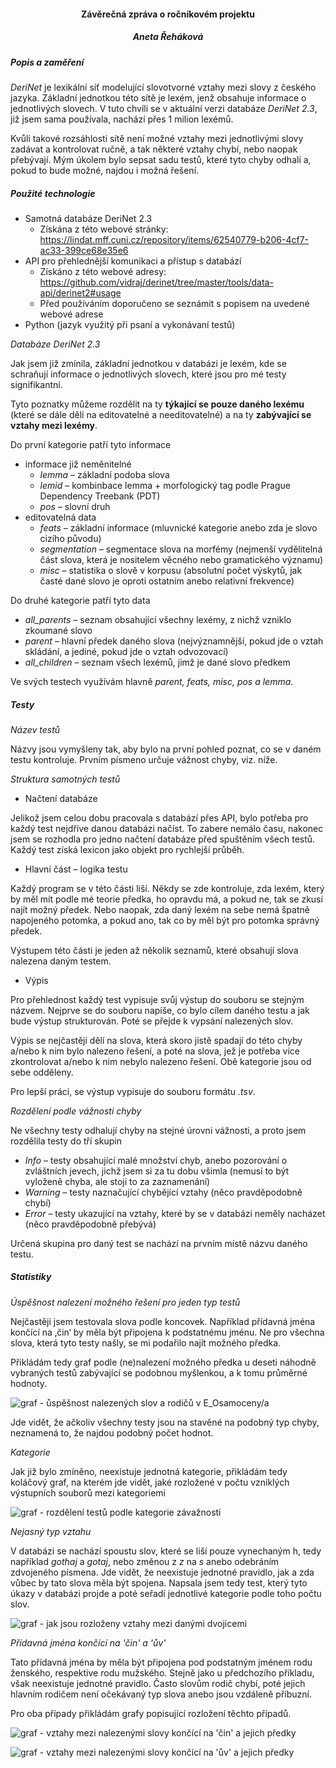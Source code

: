 
#### <center>Závěrečná zpráva o ročníkovém projektu</center>
##### <center>Aneta Řeháková</center>

##### Popis a zaměření

*DeriNet* je lexikální síť modelující slovotvorné vztahy mezi slovy z českého jazyka. Základní jednotkou této sítě je lexém, jenž obsahuje informace o jednotlivých slovech. V tuto chvíli se v aktuální verzi databáze *DeriNet 2.3*, již jsem sama používala, nachází přes 1 milion lexémů.

Kvůli takové rozsáhlosti sítě není možné vztahy mezi jednotlivými slovy zadávat a kontrolovat ručně, a tak některé vztahy chybí, nebo naopak přebývají. Mým úkolem bylo sepsat sadu testů, které tyto chyby odhalí a, pokud to bude možné, najdou i možná řešení.

##### Použité technologie

- Samotná databáze DeriNet 2.3
  - Získána z této webové stránky: <https://lindat.mff.cuni.cz/repository/items/62540779-b206-4cf7-ac33-399ce68e35e6>
- API pro přehlednější komunikaci a přístup s databází
  - Získáno z této webové adresy: <https://github.com/vidraj/derinet/tree/master/tools/data-api/derinet2#usage>
  - Před používáním doporučeno se seznámit s popisem na uvedené webové adrese
- Python (jazyk využitý při psaní a vykonávaní testů)

*Databáze DeriNet 2.3*

Jak jsem již zmínila, základní jednotkou v databázi je lexém, kde se schraňují informace o jednotlivých slovech, které jsou pro mé testy signifikantní.

Tyto poznatky můžeme rozdělit na ty **týkající se pouze daného lexému** (které se dále dělí na editovatelné a needitovatelné) a na ty **zabývající se vztahy mezi lexémy**.

Do první kategorie patří tyto informace

- informace již neměnitelné
  - *lemma* – základní podoba slova
  - *lemid* – kombinbace lemma + morfologický tag podle Prague Dependency Treebank (PDT)
  - *pos* – slovní druh
- editovatelná data
  - *feats* – základní informace (mluvnické kategorie anebo zda je slovo cizího původu)
  - *segmentation* – segmentace slova na morfémy (nejmenší vydělitelná část slova, která je nositelem věcného nebo gramatického významu)
  - *misc* – statistika o slově v korpusu (absolutní počet výskytů, jak časté dané slovo je oproti ostatním anebo relativní frekvence)

Do druhé kategorie patří tyto data

- *all_parents* – seznam obsahující všechny lexémy, z nichž vzniklo zkoumané slovo
- *parent* – hlavní předek daného slova (nejvýznamnější, pokud jde o vztah skládání, a jediné, pokud jde o vztah odvozovací)
- *all_children* – seznam všech lexémů, jimž je dané slovo předkem

Ve svých testech využívám hlavně *parent, feats, misc, pos a lemma*.

##### Testy

*Název testů*

Názvy jsou vymyšleny tak, aby bylo na první pohled poznat, co se v daném testu kontroluje. Prvním písmeno určuje vážnost chyby, viz. níže.

*Struktura samotných testů*

- Načtení databáze

Jelikož jsem celou dobu pracovala s databází přes API, bylo potřeba pro každý test nejdříve danou databázi načíst. To zabere nemálo času, nakonec jsem se rozhodla pro jedno načtení databáze před spuštěním všech testů. Každý test získá lexicon jako objekt pro rychlejší průběh.


- Hlavní část – logika testu

Každý program se v této části liší. Někdy se zde kontroluje, zda lexém, který by měl mít podle mé teorie předka, ho opravdu má, a pokud ne, tak se zkusí najít možný předek. Nebo naopak, zda daný lexém na sebe nemá špatně napojeného potomka, a pokud ano, tak co by měl být pro potomka správný předek.

Výstupem této části je jeden až několik seznamů, které obsahují slova nalezena daným testem.

- Výpis

Pro přehlednost každý test vypisuje svůj výstup do souboru se stejným názvem. Nejprve se do souboru napíše, co bylo cílem daného testu a jak bude výstup strukturován. Poté se přejde k vypsání nalezených slov.

Výpis se nejčastěji dělí na slova, která skoro jistě spadají do této chyby a/nebo k nim bylo nalezeno řešení, a poté na slova, jež je potřeba více zkontrolovat a/nebo k nim nebylo nalezeno řešení. Obě kategorie jsou od sebe odděleny.

Pro lepší práci, se výstup vypisuje do souboru formátu *.tsv*.

*Rozdělení podle vážnosti chyby*

Ne všechny testy odhalují chyby na stejné úrovni vážnosti, a proto jsem rozdělila testy do tří skupin

- _Info_ – testy obsahující malé množství chyb, anebo pozorování o zvláštních jevech, jichž jsem si za tu dobu všimla (nemusí to být vyloženě chyba, ale stojí to za zaznamenání)
- _Warning_ – testy naznačující chybějící vztahy (něco pravděpodobně chybí)
- _Error_ – testy ukazující na vztahy, které by se v databázi neměly nacházet (něco pravděpodobně přebývá)

Určená skupina pro daný test se nachází na prvním místě názvu daného testu.

##### Statistiky

*Úspěšnost nalezení možného řešení pro jeden typ testů*

Nejčastěji jsem testovala slova podle koncovek. Například přídavná jména končící na ‚čin‘ by měla být připojena k podstatnému jménu. Ne pro všechna slova, která tyto testy našly, se mi podařilo najít možného předka.

Přikládám tedy graf podle (ne)nalezení možného předka u deseti náhodně vybraných testů zabývající se podobnou myšlenkou, a k tomu průměrné hodnoty.

![graf - ůspěšnost nalezených slov a rodičů v E_Osamoceny/a](uspesnost_E_Osam.png)

Jde vidět, že ačkoliv všechny testy jsou na stavěné na podobný typ chyby, neznamená to, že najdou podobný počet hodnot.

*Kategorie*

Jak již bylo zmíněno, neexistuje jednotná kategorie, přikládám tedy koláčový graf, na kterém jde vidět, jaké rozložené v počtu vzniklých výstupních souborů mezi kategoriemi 

![graf - rozdělení testů podle kategorie závažnosti](kategorie_testu.png)

*Nejasný typ vztahu*

V databázi se nachází spoustu slov, které se liší pouze vynechaným h, tedy například *gothaj* a *gotaj*, nebo změnou z *z* na *s* anebo odebráním zdvojeného písmena. Jde vidět, že neexistuje jednotné pravidlo, jak a zda vůbec by tato slova měla být spojena. Napsala jsem tedy test, který tyto úkazy v databázi projde a poté seřadí jednotlivé kategorie podle toho počtu slov.

![graf - jak jsou rozloženy vztahy mezi danými dvojicemi](alfonz_vztahy.png)

*Přídavná jména končící na 'čin' a 'ův'*

Tato přídavná jména by měla být připojena pod podstatným jménem rodu ženského, respektive rodu mužského. Stejně jako u předchozího příkladu, však neexistuje jednotné pravidlo. Často slovům rodič chybí, poté jejich hlavním rodičem není očekávaný typ slova anebo jsou vzdáleně příbuzní. 

Pro oba případy přikládám grafy popisující rozložení těchto případů.

![graf - vztahy mezi nalezenými slovy končící na 'čin' a jejich předky](Cin_graf.png)

![graf - vztahy mezi nalezenými slovy končící na 'ův' a jejich předky](Uv_graf.png)

